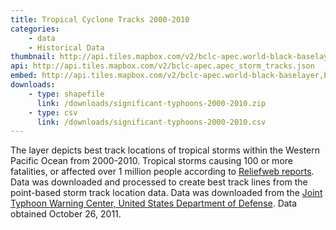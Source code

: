 ```yaml
---
title: Tropical Cyclone Tracks 2000-2010
categories: 
    - data
    - Historical Data
thumbnail: http://api.tiles.mapbox.com/v2/bclc-apec.world-black-baselayer,bclc-apec.apec_storm_tracks,mapbox.world-borders-light/3/6/3.png128
api: http://api.tiles.mapbox.com/v2/bclc-apec.apec_storm_tracks.json
embed: http://api.tiles.mapbox.com/v2/bclc-apec.world-black-baselayer,bclc-apec.apec_storm_tracks,mapbox.world-borders-light/mm/zoompan,tooltips,legend,zoomwheel,bwdetect,zoombox,attribution.html#3/14.212612560780041/132.0442577991364
downloads:
    - type: shapefile
      link: /downloads/significant-typhoons-2000-2010.zip
    - type: csv
      link: /downloads/significant-typhoons-2000-2010.csv
---
```

<p>The layer depicts best track locations of tropical storms within the Western Pacific Ocean from 2000-2010. Tropical storms causing 100 or more fatalities, or affected over 1 million people according to <a href="http://reliefweb.int/">Reliefweb reports</a>. Data was downloaded and processed to create best track lines from the point-based storm track location data. Data was downloaded from the <a href="http://www.usno.navy.mil/NOOC/nmfc-ph/RSS/jtwc/best_tracks/wpindex.html">Joint Typhoon Warning Center, United States Department of Defense</a>. Data obtained October 26, 2011.</p>